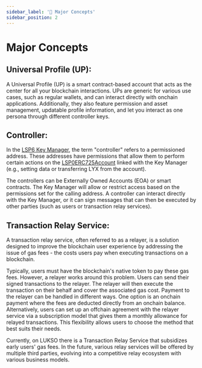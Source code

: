 ```yaml
---
sidebar_label: '📑 Major Concepts'
sidebar_position: 2
---
```


# Major Concepts

## Universal Profile (UP):

A Universal Profile (UP) is a smart contract-based account that acts as the center for all your blockchain interactions. UPs are generic for various use cases, such as regular wallets, and can interact directly with onchain applications. Additionally, they also feature permission and asset management, updatable profile information, and let you interact as one persona through different controller keys.

## Controller:

In the [LSP6 Key Manager](../standards/universal-profile/lsp6-key-manager.md), the term "controller" refers to a permissioned address. These addresses have permissions that allow them to perform certain actions on the [LSP0ERC725Account](../standards/universal-profile/lsp0-erc725account.md) linked with the Key Manager (e.g., setting data or transferring LYX from the account).

The controllers can be Externally Owned Accounts (EOA) or smart contracts. The Key Manager will allow or restrict access based on the permissions set for the calling address.
A controller can interact directly with the Key Manager, or it can sign messages that can then be executed by other parties (such as users or transaction relay services).

## Transaction Relay Service:

A transaction relay service, often referred to as a relayer, is a solution designed to improve the blockchain user experience by addressing the issue of gas fees - the costs users pay when executing transactions on a blockchain.

Typically, users must have the blockchain's native token to pay these gas fees. However, a relayer works around this problem. Users can send their signed transactions to the relayer. The relayer will then execute the transaction on their behalf and cover the associated gas cost.
Payment to the relayer can be handled in different ways. One option is an onchain payment where the fees are deducted directly from an onchain balance. Alternatively, users can set up an offchain agreement with the relayer service via a subscription model that gives them a monthly allowance for relayed transactions. This flexibility allows users to choose the method that best suits their needs.

Currently, on LUKSO there is a Transaction Relay Service that subsidizes early users' gas fees. In the future, various relay services will be offered by multiple third parties, evolving into a competitive relay ecosystem with various business models.
